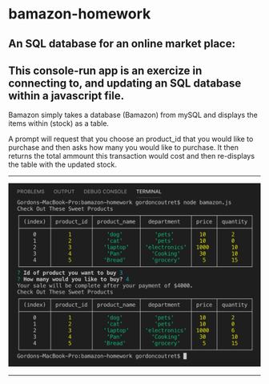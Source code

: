 # bamazon-homework
An SQL database for an online market place:
--------------

This console-run app is an exercize in connecting to, and updating an SQL database within a javascript file.
 -------------
 
 Bamazon simply takes a database (Bamazon) from mySQL and displays the items within (stock) as a table.
 
 A prompt will request that you choose an product_id that you would like to purchase and then asks how many you would like to purchase. 
 It then returns the total ammount this transaction would cost and then re-displays the table with the updated stock.
 
 -----------------
 
 ![Table of Contents and Prompt for Buyers](images/bamazonexample.png)
 
 ------------------
 

 

 
